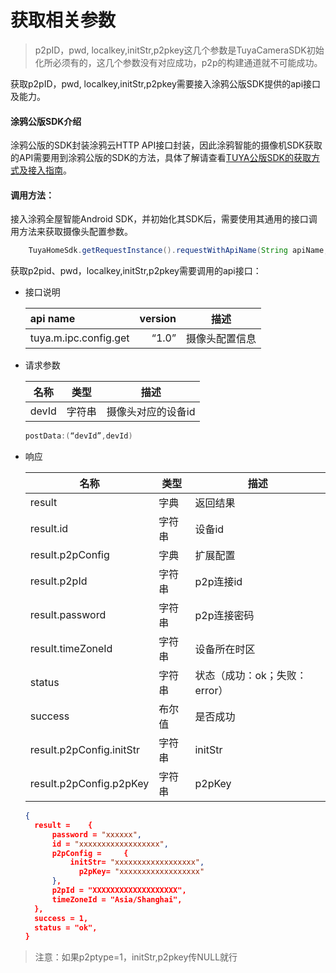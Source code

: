 # 获取相关参数

> p2pID，pwd, localkey,initStr,p2pkey这几个参数是TuyaCameraSDK初始化所必须有的，这几个参数没有对应成功，p2p的构建通道就不可能成功。

获取p2pID，pwd, localkey,initStr,p2pkey需要接入涂鸦公版SDK提供的api接口及能力。



#### 涂鸦公版SDK介绍

涂鸦公版的SDK封装涂鸦云HTTP API接口封装，因此涂鸦智能的摄像机SDK获取的API需要用到涂鸦公版的SDK的方法，具体了解请查看[TUYA公版SDK的获取方式及接入指南](https://mimimumu.github.io/tuyasmart_home_android_sdk_doc/zh-hans/)。



#### 调用方法：

接入涂鸦全屋智能Android SDK，并初始化其SDK后，需要使用其通用的接口调用方法来获取摄像头配置参数。
```java 
	TuyaHomeSdk.getRequestInstance().requestWithApiName(String apiName, String version, Map postData, final IRequestCallback callback)
```

获取p2pid、pwd，localkey,initStr,p2pkey需要调用的api接口：
- 接口说明 

  | api name              | version |      描述      |
  | :-------------------- | ------: | :------------: |
  | tuya.m.ipc.config.get |   “1.0” | 摄像头配置信息 |
- 请求参数

  | 名称  | 类型   | 描述               |
  | ----- | ------ | ------------------ |
  | devId | 字符串 | 摄像头对应的设备id |

  ```java
  postData:(“devId”,devId)
  ```

- 响应

  | 名称                     | 类型   | 描述                          |
  | ------------------------ | ------ | ----------------------------- |
  | result                   | 字典   | 返回结果                      |
  | result.id                | 字符串 | 设备id                        |
  | result.p2pConfig         | 字典   | 扩展配置                      |
  | result.p2pId             | 字符串 | p2p连接id                     |
  | result.password          | 字符串 | p2p连接密码                   |
  | result.timeZoneId        | 字符串 | 设备所在时区                  |
  | status                   | 字符串 | 状态（成功：ok；失败：error） |
  | success                  | 布尔值 | 是否成功                      |
  | result.p2pConfig.initStr | 字符串 | initStr                       |
  | result.p2pConfig.p2pKey  | 字符串 | p2pKey                        |

  ```json
  {
  	result = 	{
  		password = "xxxxxx",
  		id = "xxxxxxxxxxxxxxxxxx",
  		p2pConfig = 	{
       		initStr= "xxxxxxxxxxxxxxxxxx",
              p2pKey= "xxxxxxxxxxxxxxxxxx"
  		},
  		p2pId = "XXXXXXXXXXXXXXXXXXX",
  		timeZoneId = "Asia/Shanghai",
  	},
  	success = 1,
  	status = "ok",
  }
  ```
> 注意：如果p2ptype=1，initStr,p2pkey传NULL就行
